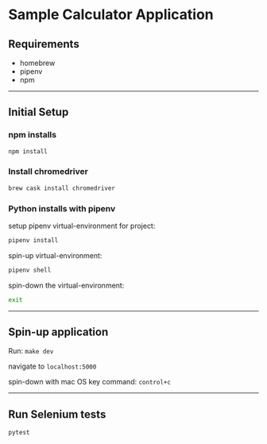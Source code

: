 # Sample Calculator Application


## Requirements
 - homebrew
 - pipenv
 - npm


---


## Initial Setup

### npm installs
```sh
npm install
```

### Install chromedriver

```sh
brew cask install chromedriver
```

### Python installs with pipenv

setup pipenv virtual-environment for project:    
```sh
pipenv install
```

spin-up virtual-environment:
```sh
pipenv shell
```

spin-down the virtual-environment:
```sh
exit
```


---


## Spin-up application

Run: `make dev`
  
navigate to `localhost:5000`  
  
spin-down with mac OS key command: `control+c`


---


## Run Selenium tests

```sh
pytest
```